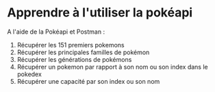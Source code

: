 # Apprendre à l'utiliser la pokéapi

A l'aide de la Pokéapi et Postman :

1. Récupérer les 151 premiers pokemons
2. Récupérer les principales familles de pokémon
3. Récupérer les générations de pokémons
4. Récupérer un pokemon par rapport à son nom ou son index dans le pokedex
5. Récupérer une capacité par son index ou son nom
